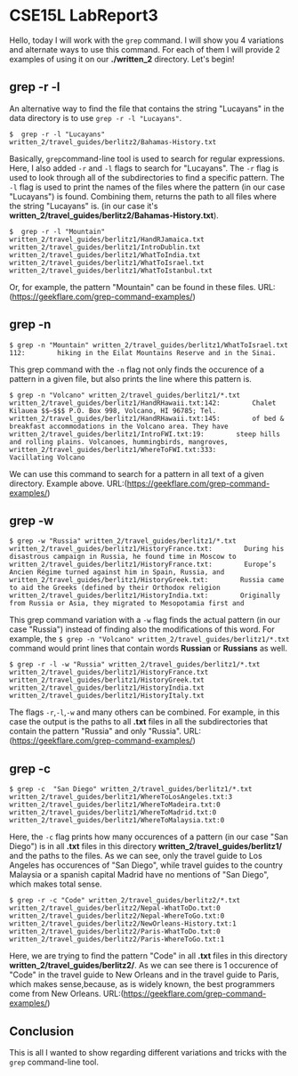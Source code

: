 # CSE15L LabReport3
Hello, today I will work with the `grep` command. I will show you 4 variations and alternate ways to use this command. For each of them I will provide 2 examples of using it on our **./written_2** directory. Let's begin!
##  grep -r -l
An alternative way to find the file that contains the string "Lucayans" in the data directory is to use `grep -r -l "Lucayans"`.
```
$  grep -r -l "Lucayans"
written_2/travel_guides/berlitz2/Bahamas-History.txt
```
Basically, `grep`command-line tool is used to search for regular expressions. Here, I also added `-r` and `-l` flags to search for "Lucayans". The `-r` flag is used to look through all of the subdirectories to find a specific pattern. The `-l` flag is used to print the names of the files where the pattern (in our case "Lucayans") is found. Combining them, returns the path to all files where the string "Lucayans" is. (in our case it's **written_2/travel_guides/berlitz2/Bahamas-History.txt**).
```
$  grep -r -l "Mountain"
written_2/travel_guides/berlitz1/HandRJamaica.txt
written_2/travel_guides/berlitz1/IntroDublin.txt
written_2/travel_guides/berlitz1/WhatToIndia.txt
written_2/travel_guides/berlitz1/WhatToIsrael.txt
written_2/travel_guides/berlitz1/WhatToIstanbul.txt
```
Or, for example, the pattern "Mountain" can be found in these files.
URL:(https://geekflare.com/grep-command-examples/)

## grep -n
```
$ grep -n "Mountain" written_2/travel_guides/berlitz1/WhatToIsrael.txt
112:        hiking in the Eilat Mountains Reserve and in the Sinai.
```
This grep command with the `-n` flag not only finds the occurence of a pattern in a given file, but also prints the line where this pattern is.
```
$ grep -n "Volcano" written_2/travel_guides/berlitz1/*.txt
written_2/travel_guides/berlitz1/HandRHawaii.txt:142:        Chalet Kilauea $$–$$$ P.O. Box 998, Volcano, HI 96785; Tel.
written_2/travel_guides/berlitz1/HandRHawaii.txt:145:        of bed & breakfast accommodations in the Volcano area. They have
written_2/travel_guides/berlitz1/IntroFWI.txt:19:        steep hills and rolling plains. Volcanoes, hummingbirds, mangroves,
written_2/travel_guides/berlitz1/WhereToFWI.txt:333:        Vacillating Volcano
```
We can use this command to search for a pattern in all text of a given directory. Example above.
URL:(https://geekflare.com/grep-command-examples/)

## grep -w
```
$ grep -w "Russia" written_2/travel_guides/berlitz1/*.txt
written_2/travel_guides/berlitz1/HistoryFrance.txt:        During his disastrous campaign in Russia, he found time in Moscow to
written_2/travel_guides/berlitz1/HistoryFrance.txt:        Europe’s Ancien Régime turned against him in Spain, Russia, and
written_2/travel_guides/berlitz1/HistoryGreek.txt:        Russia came to aid the Greeks (defined by their Orthodox religion
written_2/travel_guides/berlitz1/HistoryIndia.txt:        Originally from Russia or Asia, they migrated to Mesopotamia first and
```
This grep command variation with a `-w` flag finds the actual pattern (in our case "Russia") instead of finding also the modifications of this word. For example, the `$ grep -n "Volcano" written_2/travel_guides/berlitz1/*.txt` command would print lines that contain words **Russian** or **Russians** as well.
```
$ grep -r -l -w "Russia" written_2/travel_guides/berlitz1/*.txt
written_2/travel_guides/berlitz1/HistoryFrance.txt
written_2/travel_guides/berlitz1/HistoryGreek.txt
written_2/travel_guides/berlitz1/HistoryIndia.txt
written_2/travel_guides/berlitz1/HistoryItaly.txt
```
The flags `-r`,`-l`,`-w` and many others can be combined. For example, in this case the output is the paths to all **.txt** files in all the subdirectories that contain the pattern "Russia" and only "Russia".
URL:(https://geekflare.com/grep-command-examples/)

## grep -c
```
$ grep -c  "San Diego" written_2/travel_guides/berlitz1/*.txt
written_2/travel_guides/berlitz1/WhereToLosAngeles.txt:3
written_2/travel_guides/berlitz1/WhereToMadeira.txt:0
written_2/travel_guides/berlitz1/WhereToMadrid.txt:0
written_2/travel_guides/berlitz1/WhereToMalaysia.txt:0
```
Here, the `-c` flag prints how many occurences of a pattern (in our case "San Diego") is in all **.txt** files in this directory **written_2/travel_guides/berlitz1/** and the paths to the files. As we can see, only the travel guide to Los Angeles has occurences of "San Diego", while travel guides to the country Malaysia or a spanish capital Madrid have no mentions of "San Diego", which makes total sense.
```
$ grep -r -c "Code" written_2/travel_guides/berlitz2/*.txt
written_2/travel_guides/berlitz2/Nepal-WhatToDo.txt:0
written_2/travel_guides/berlitz2/Nepal-WhereToGo.txt:0
written_2/travel_guides/berlitz2/NewOrleans-History.txt:1
written_2/travel_guides/berlitz2/Paris-WhatToDo.txt:0
written_2/travel_guides/berlitz2/Paris-WhereToGo.txt:1
```
Here, we are trying to find the pattern "Code" in all **.txt** files in this directory **written_2/travel_guides/berlitz2/**. As we can see there is 1 occurence of "Code" in the travel guide to New Orleans and in the travel guide to Paris, which makes sense,because, as is widely known, the best programmers come from New Orleans.
URL:(https://geekflare.com/grep-command-examples/)

## Conclusion
This is all I wanted to show regarding different variations and tricks with the `grep` command-line tool.

